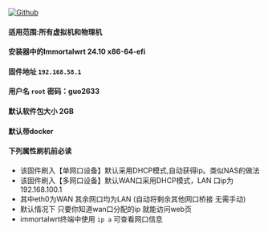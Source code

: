 [![Github](https://img.shields.io/badge/Release文件可在国内加速站下载-FC7C0D?logo=github&logoColor=fff&labelColor=000&style=for-the-badge)](https://wkdaily.cpolar.top/archives/1) 

#### 适用范围:所有虚拟机和物理机
#### 安装器中的Immortalwrt 24.10 x86-64-efi
#### 固件地址 `192.168.58.1`
#### 用户名 `root` 密码：guo2633
#### 默认软件包大小 2GB 
#### 默认带docker
#### 下列属性刷机前必读

- 该固件刷入【单网口设备】默认采用DHCP模式,自动获得ip。类似NAS的做法
- 该固件刷入【多网口设备】默认WAN口采用DHCP模式，LAN 口ip为 192.168.100.1
- 其中eth0为WAN 其余网口均为LAN (自动将剩余其他网口桥接 无需手动)
- 默认情况下 只要你知道wan口分配的ip 就能访问web页
- immortalwrt终端中使用 `ip a` 可查看网口信息 
